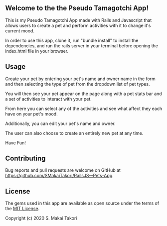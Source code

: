 ## Welcome to the the Pseudo Tamagotchi App!

This is my Pseudo Tamagotchi App made with Rails and Javascript that allows users to create a pet and perform activities with it to change it's current mood. 

In order to use this app, clone it, run "bundle install" to install the dependencies, and run the rails server in your terminal before opening the index.html file in your browser. 

## Usage

Create your pet by entering your pet's name and owner name in the form and then selecting the type of pet from the dropdown list of pet types. 

You will then see your pet appear on the page along with a pet stats bar and a set of activities to interact with your pet. 

From here you can select any of the activities and see what affect they each have on your pet's mood. 

Additionally, you can edit your pet's name and owner. 

The user can also choose to create an entirely new pet at any time. 

Have Fun!

## Contributing
Bug reports and pull requests are welcome on GitHub at https://github.com/SMakaiTakori/RailsJS--Pets-App.

## License
The gems used in this app are available as open source under the terms of the [MIT License](https://opensource.org/licenses/MIT).

Copyright (c) 2020 S. Makai Takori

